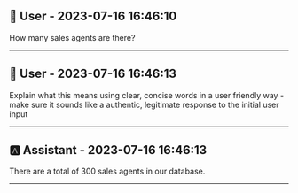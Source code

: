 
## 👤 User - 2023-07-16 16:46:10

How many sales agents are there?

---

## 👤 User - 2023-07-16 16:46:13

Explain what this means using clear, concise words in a user friendly way - make sure it sounds like a authentic, legitimate response to the initial user input

---

## 🅰️ Assistant - 2023-07-16 16:46:13

There are a total of 300 sales agents in our database.

---
